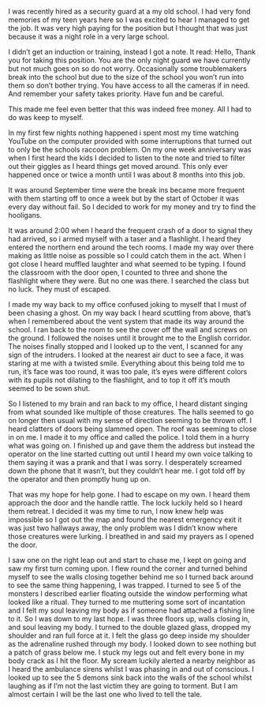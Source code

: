 I was recently hired as a security guard at a my old school. I had very fond memories of my teen years here so I was excited to hear I managed to get the job. It was very high paying for the position but I thought that was just because it was a night role in a very large school.

I didn’t get an induction or training, instead I got a note. It read: 
Hello, Thank you for taking this position. You are the only night guard we have currently but not much goes on so do not worry. Occasionally some troublemakers break into the school but due to the size of the school you won’t run into them so don’t bother trying. You have access to all the cameras if in need. And remember your safety takes priority. Have fun and be careful.

This made me feel even better that this was indeed free money. All I had to do was keep to myself.

In my first few nights nothing happened i spent most my time watching YouTube on the computer provided with some interruptions that turned out to only be the schools raccoon problem. On my one week anniversary was when I first heard the kids I decided to listen to the note and tried to filter out their giggles as I heard things get moved around. This only ever happened once or twice a month until I was about 8 months into this job.

It was around September time were the break ins became more frequent with them starting off to once a week but by the start of October it was every day without fail. So I decided to work for my money and try to find the hooligans.

It was around 2:00 when I heard the frequent crash of a door to signal they had arrived, so i armed myself with a taser and a flashlight. I heard they entered the northern end around the tech rooms. I made my way over there making as little noise as possible so I could catch them in the act. When I got close I heard muffled laughter and what seemed to be typing. I found the classroom with the door open, I counted to three and shone the flashlight where they were. But no one was there. I searched the class but no luck. They must of escaped.

I made my way back to my office confused joking to myself that I must of been chasing a ghost. On my way back I heard scuttling from above, that’s when I remembered about the vent system that made its way around the school. I ran back to the room to see the cover off the wall and screws on the ground. I followed the noises until it brought me to the English corridor. The noises finally stopped and I looked up to the vent, I scanned for any sign of the intruders. I looked at the nearest air duct to see a face, it was staring at me with a twisted smile. Everything about this being told me to run, it’s face was too round, it was too pale, it’s eyes were different colors with its pupils not dilating to the flashlight, and to top it off it’s mouth seemed to be sown shut.

So I listened to my brain and ran back to my office, I heard distant singing from what sounded like multiple of those creatures. The halls seemed to go on longer then usual with my sense of direction seeming to be thrown off. I heard clatters of doors being slammed open. The roof was seeming to close in on me. I made it to my office and called the police. I told them in a hurry what was going on. I finished up and gave them the address but instead the operator on the line started cutting out until I heard my own voice talking to them saying it was a prank and that I was sorry. I desperately screamed down the phone that it wasn’t, but they couldn’t hear me. I got told off by the operator and then promptly hung up on.

That was my hope for help gone. I had to escape on my own. I heard them approach the door and the handle rattle. The lock luckily held so I heard them retreat. I decided it was my time to run, I now knew help was impossible so I got out the map and found the nearest emergency exit it was just two hallways away, the only problem was I didn’t know where those creatures were lurking. I breathed in and said my prayers as I opened the door.

I saw one on the right leap out and start to chase me, I kept on going and saw my first turn coming upon. I flew round the corner and turned behind myself to see the walls closing together behind me so I turned back around to see the same thing happening, I was trapped. I turned to see 5 of the monsters I described earlier floating outside the window performing what looked like a ritual. They turned to me muttering some sort of incantation and I felt my soul leaving my body as if someone had attached a fishing line to it. So I was down to my last hope. I was three floors up, walls closing in, and soul leaving my body. I turned to the double glazed glass, dropped my shoulder and ran full force at it.  I felt the glass go deep inside my shoulder as the adrenaline rushed through my body. I looked down to see nothing but a patch of grass below me. I stuck my legs out and felt every bone in my body crack as I hit the floor. My scream luckily alerted a nearby neighbor as I heard the ambulance sirens whilst I was phasing in and out of conscious. I looked up to see the 5 demons sink back into the walls of the school whilst laughing as if I’m not the last victim they are going to torment. But I am almost certain I will be the last one who lived to tell the tale.